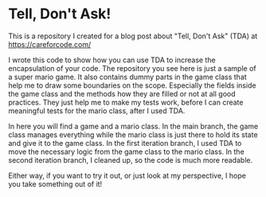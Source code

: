 # Tell, Don't Ask!
This is a repository I created for a blog post about "Tell, Don't Ask" (TDA) at https://careforcode.com/

I wrote this code to show how you can use TDA to increase the encapsulation of your code.
The repository you see here is just a sample of a super mario game. 
It also contains dummy parts in the game class that help me to draw some boundaries on the scope.
Especially the fields inside the game class and the methods how they are filled or not at all good practices.
They just help me to make my tests work, before I can create meaningful tests for the mario class, after I used TDA.

In here you will find a game and a mario class. 
In the main branch, the game class manages everything while the mario class is just there to hold its state and give it to the game class.
In the first iteration branch, I used TDA to move the necessary logic from the game class to the mario class.
In the second iteration branch, I cleaned up, so the code is much more readable.

Either way, if you want to try it out, or just look at my perspective, I hope you take something out of it!
